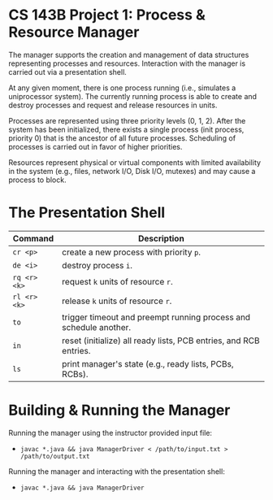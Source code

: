 # CS 143B Project 1: Process & Resource Manager
The manager supports the creation and management of data structures representing processes and resources. Interaction with the manager is carried out via a presentation shell.

At any given moment, there is one process running (i.e., simulates a uniprocessor system). The currently running process is able to create and destroy processes and request and release resources in units.

Processes are represented using three priority levels (0, 1, 2). After the system has been initialized, there exists a single process (init process, priority 0) that is the ancestor of all future processes. Scheduling of processes is carried out in favor of higher priorities.

Resources represent physical or virtual components with limited availability in the system (e.g., files, network I/O, Disk I/O, mutexes) and may cause a process to block.

# The Presentation Shell
| Command     | Description |
| ----------- | ----------- |
| `cr <p>`    | create a new process with priority `p`.|
| `de <i>`    | destroy process `i`.|
| `rq <r> <k>`| request `k` units of resource `r`.|
| `rl <r> <k>`| release `k` units of resource `r`.|
| `to`        | trigger timeout and preempt running process and schedule another.|
| `in`        | reset (initialize) all ready lists, PCB entries, and RCB entries.|
| `ls`        | print manager's state (e.g., ready lists, PCBs, RCBs). |

# Building & Running the Manager
Running the manager using the instructor provided input file:
*  `javac *.java && java ManagerDriver < /path/to/input.txt > /path/to/output.txt`

Running the manager and interacting with the presentation shell:
* `javac *.java && java ManagerDriver`